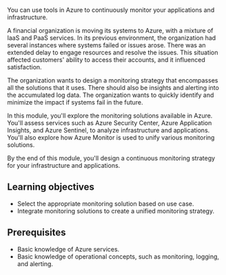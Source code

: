 You can use tools in Azure to continuously monitor your applications and infrastructure.

A financial organization is moving its systems to Azure, with a mixture of IaaS and PaaS services. In its previous environment, the organization had several instances where systems failed or issues arose. There was an extended delay to engage resources and resolve the issues. This situation affected customers' ability to access their accounts, and it influenced satisfaction. 

The organization wants to design a monitoring strategy that encompasses all the solutions that it uses. There should also be insights and alerting into the accumulated log data. The organization wants to quickly identify and minimize the impact if systems fail in the future.

In this module, you'll explore the monitoring solutions available in Azure. You'll assess services such as Azure Security Center, Azure Application Insights, and Azure Sentinel, to analyze infrastructure and applications. You'll also explore how Azure Monitor is used to unify various monitoring solutions.

By the end of this module, you'll design a continuous monitoring strategy for your infrastructure and applications.

## Learning objectives

- Select the appropriate monitoring solution based on use case.
- Integrate monitoring solutions to create a unified monitoring strategy.

## Prerequisites

- Basic knowledge of Azure services.
- Basic knowledge of operational concepts, such as monitoring, logging, and alerting.
